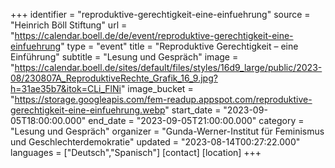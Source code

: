 +++
identifier = "reproduktive-gerechtigkeit-eine-einfuehrung"
source = "Heinrich Böll Stiftung"
url = "https://calendar.boell.de/de/event/reproduktive-gerechtigkeit-eine-einfuehrung"
type = "event"
title = "Reproduktive Gerechtigkeit – eine Einführung"
subtitle = "Lesung und Gespräch"
image = "https://calendar.boell.de/sites/default/files/styles/16d9_large/public/2023-08/230807A_ReproduktiveRechte_Grafik_16_9.jpg?h=31ae35b7&itok=CLi_FlNi"
image_bucket = "https://storage.googleapis.com/fem-readup.appspot.com/reproduktive-gerechtigkeit-eine-einfuehrung.webp"
start_date = "2023-09-05T18:00:00.000"
end_date = "2023-09-05T21:00:00.000"
category = "Lesung und Gespräch"
organizer = "Gunda-Werner-Institut für Feminismus und Geschlechterdemokratie"
updated = "2023-08-14T00:27:22.000"
languages = ["Deutsch","Spanisch"]
[contact]
[location]
+++